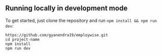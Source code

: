 ## Running locally in development mode

To get started, just clone the repository and run `npm install && npm run dev`:

    https://github.com/gyanendra19/employwise.git
    cd project-name
    npm install
    npm run dev

